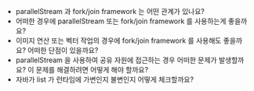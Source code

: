 - parallelStream 과 fork/join framework 는 어떤 관계가 있나요?
- 어떠한 경우에 parallelStream 또는 fork/join framework 를 사용하는게 좋을까요?
- 이미지 연산 또는 벡터 작업의 경우에 fork/join framework 를 사용해도 좋을까요? 어떠한 단점이 있을까요?
- parallelStream 을 사용하여 공유 자원에 접근하는 경우 어떠한 문제가 발생할까요? 이 문제를 해결하려면 어떻게 해야 할까요?
- 자바가 list 가 런타임에 가변인지 불변인지 어떻게 체크할까요?
